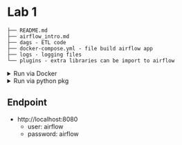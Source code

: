 # Lab 1

```
├── README.md
├── airflow_intro.md
├── dags - ETL code
├── docker-compose.yml - file build airflow app
├── logs - logging files
└── plugins - extra libraries can be import to airflow
```

<details>
<summary>Run via Docker</summary>

## Install (Docker)
```bash

# install docker
# https://docs.docker.com/desktop/setup/install/mac-install/
```

## Run  (Docker)

```bash

cd lab_1

chmod +x init.sh

./init.sh

mkdir dags logs plugins

# run
docker-compose up

# restart
docker-compose restart
```

</details>

<details>
<summary>Run via python pkg</summary>

## Install (python pkg)

- https://airflow.apache.org/docs/apache-airflow/stable/installation/index.html
- https://medium.com/@ericfflynn/installing-apache-airflow-with-pip-593717580f86

```bash
pip install "apache-airflow[celery]==2.10.4" --constraint "https://raw.githubusercontent.com/apache/airflow/constraints-2.10.4/constraints-3.8.txt"
```


## Run (python pkg)


</details>

## Endpoint
- http://localhost:8080
	- user: airflow
	- password: airflow